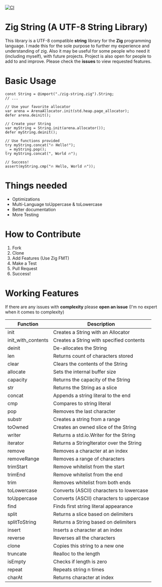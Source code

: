 [![CI](https://github.com/JakubSzark/zig-string/actions/workflows/main.yml/badge.svg)](https://github.com/JakubSzark/zig-string/actions/workflows/main.yml)

# Zig String (A UTF-8 String Library)

This library is a UTF-8 compatible **string** library for the **Zig** programming language. 
I made this for the sole purpose to further my experience and understanding of zig.
Also it may be useful for some people who need it (including myself), with future projects. Project is also open for people to add to and improve. Please check the **issues** to view requested features.

# Basic Usage
```zig
const String = @import("./zig-string.zig").String;
// ...

// Use your favorite allocator
var arena = ArenaAllocator.init(std.heap.page_allocator);
defer arena.deinit();

// Create your String
var myString = String.init(arena.allocator());
defer myString.deinit();

// Use functions provided
try myString.concat("🔥 Hello!");
_ = myString.pop();
try myString.concat(", World 🔥");

// Success!
assert(myString.cmp("🔥 Hello, World 🔥"));

```

# Things needed
- Optimizations
- Multi-Language toUppercase & toLowercase
- Better documentation
- More Testing

# How to Contribute
1. Fork
2. Clone
3. Add Features (Use Zig FMT)
4. Make a Test
5. Pull Request
6. Success!

# Working Features
If there are any issues with <b>complexity</b> please <b>open an issue</b>
(I'm no expert when it comes to complexity)

Function      | Description                              
--------------|------------------------------------------
init          | Creates a String with an Allocator       
init_with_contents| Creates a String with specified contents 
deinit        | De-allocates the String                  
len           | Returns count of characters stored       
clear         | Clears the contents of the String        
allocate      | Sets the internal buffer size            
capacity      | Returns the capacity of the String       
str           | Returns the String as a slice           
concat        | Appends a string literal to the end      
cmp           | Compares to string literal              
pop           | Removes the last character              
substr        | Creates a string from a range          
toOwned       | Creates an owned slice of the String     
writer        | Returns a std.io.Writer for the String   
iterator      | Returns a StringIterator over the String 
remove        | Removes a character at an index          
removeRange   | Removes a range of characters            
trimStart     | Remove whitelist from the start          
trimEnd       | Remove whitelist from the end            
trim          | Removes whitelist from both ends         
toLowercase   | Converts (ASCII) characters to lowercase 
toUppercase   | Converts (ASCII) characters to uppercase 
find          | Finds first string literal appearance    
split         | Returns a slice based on delimiters      
splitToString | Returns a String based on delimiters     
insert        | Inserts a character at an index          
reverse       | Reverses all the characters              
clone         | Copies this string to a new one         
truncate      | Realloc to the length                    
isEmpty       | Checks if length is zero                 
repeat        | Repeats string n times                  
charAt        | Returns character at index               
